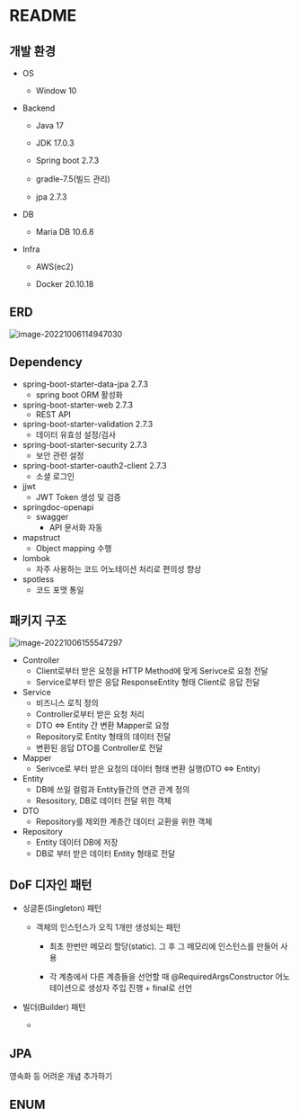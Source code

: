 # README





## 개발 환경

- OS 

  - Window 10

  

- Backend

  - Java 17

  - JDK 17.0.3

  - Spring boot 2.7.3 

  - gradle-7.5(빌드 관리)

  - jpa 2.7.3



- DB

  - Maria DB 10.6.8

  

- Infra

  - AWS(ec2)

  - Docker 20.10.18





## ERD

![image-20221006114947030](C:\Users\pyorogrammer\AppData\Roaming\Typora\typora-user-images\image-20221006114947030.png)



## Dependency

- spring-boot-starter-data-jpa 2.7.3
  - spring boot ORM 활성화
- spring-boot-starter-web 2.7.3
  - REST API 
- spring-boot-starter-validation 2.7.3
  - 데이터 유효성 설정/검사
- spring-boot-starter-security 2.7.3
  - 보안 관련 설정
- spring-boot-starter-oauth2-client 2.7.3
  - 소셜 로그인
- jjwt
  - JWT Token 생성 및 검증
- springdoc-openapi
  - swagger
    - API 문서화 자동
- mapstruct
  - Object mapping 수행
- lombok
  - 자주 사용하는 코드 어노테이션 처리로 편의성 향상
- spotless
  - 코드 포맷 통일







## 패키지 구조

![image-20221006155547297](C:\Users\pyorogrammer\AppData\Roaming\Typora\typora-user-images\image-20221006155547297.png)

- Controller
  - Client로부터 받은 요청을 HTTP Method에 맞게 Serivce로 요청 전달
  - Service로부터 받은 응답 ResponseEntity 형태 Client로 응답 전달 
- Service
  - 비즈니스 로직 정의
  - Controller로부터 받은 요청 처리
  - DTO <=> Entity 간 변환 Mapper로 요청
  - Repository로 Entity 형태의 데이터 전달
  - 변환된 응답 DTO를 Controller로 전달
- Mapper
  - Serivce로 부터 받은 요청의 데이터 형태 변환 실행(DTO <=> Entity)
- Entity
  - DB에 쓰일 컬럼과 Entity들간의 연관 관계 정의
  - Resository, DB로 데이터 전달 위한 객체
- DTO
  - Repository를 제외한 계층간 데이터 교환을 위한 객체
- Repository
  - Entity 데이터 DB에 저장
  - DB로 부터 받은 데이터 Entity 형태로 전달



## DoF 디자인 패턴

- 싱글톤(Singleton) 패턴

  - 객체의 인스턴스가 오직 1개만 생성되는 패턴

    - 최초 한번만 메모리 할당(static). 그 후 그 메모리에 인스턴스를 만들어 사용

    - 각 계층에서 다른 계층들을 선언할 때 @RequiredArgsConstructor 어노테이션으로 생성자 주입 진행  + final로 선언



- 빌더(Builder) 패턴

  - 

  

## JPA



영속화 등 어려운 개념 추가하기



## ENUM





